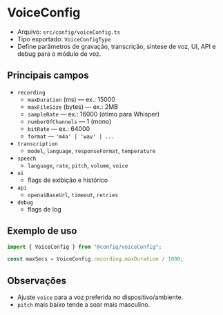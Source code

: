 # VoiceConfig

- Arquivo: `src/config/voiceConfig.ts`
- Tipo exportado: `VoiceConfigType`
- Define parâmetros de gravação, transcrição, síntese de voz, UI, API e debug para o módulo de voz.

## Principais campos

- `recording`
  - `maxDuration` (ms) — ex.: 15000
  - `maxFileSize` (bytes) — ex.: 2MB
  - `sampleRate` — ex.: 16000 (ótimo para Whisper)
  - `numberOfChannels` — 1 (mono)
  - `bitRate` — ex.: 64000
  - `format` — `'m4a' | 'wav' | ...`
- `transcription`
  - `model`, `language`, `responseFormat`, `temperature`
- `speech`
  - `language`, `rate`, `pitch`, `volume`, `voice`
- `ui`
  - flags de exibição e histórico
- `api`
  - `openaiBaseUrl`, `timeout`, `retries`
- `debug`
  - flags de log

## Exemplo de uso

```ts
import { VoiceConfig } from "@config/voiceConfig";

const maxSecs = VoiceConfig.recording.maxDuration / 1000;
```

## Observações

- Ajuste `voice` para a voz preferida no dispositivo/ambiente.
- `pitch` mais baixo tende a soar mais masculino.
